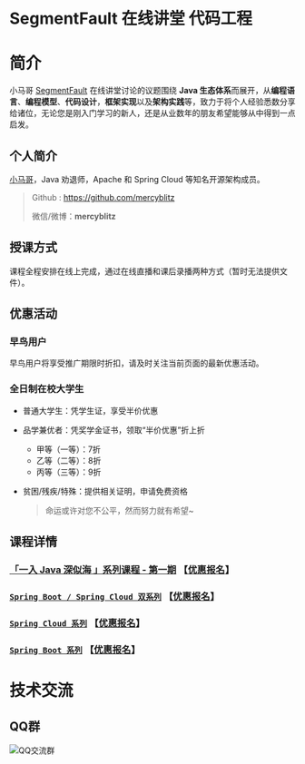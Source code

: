 SegmentFault 在线讲堂 代码工程 
=====================================

# 简介

小马哥 [SegmentFault](https://segmentfault.com/u/mercyblitz) 在线讲堂讨论的议题围绕 **Java 生态体系**而展开，从**编程语言**、**编程模型**、**代码设计**，**框架实现**以及**架构实践**等，致力于将个人经验悉数分享给诸位，无论您是刚入门学习的新人，还是从业数年的朋友希望能够从中得到一点启发。


## 个人简介

[小马哥](https://mercyblitz.github.io/about/)，Java 劝退师，Apache 和 Spring Cloud 等知名开源架构成员。

> Github : https://github.com/mercyblitz
>
> 微信/微博：**mercyblitz**


## 授课方式

课程全程安排在线上完成，通过在线直播和课后录播两种方式（暂时无法提供文件）。


## 优惠活动

### 早鸟用户

早鸟用户将享受推广期限时折扣，请及时关注当前页面的最新优惠活动。

### 全日制在校大学生

- 普通大学生：凭学生证，享受半价优惠

- 品学兼优者：凭奖学金证书，领取“半价优惠”折上折

  - 甲等（一等）：7折
  - 乙等（二等）：8折
  - 丙等（三等）：9折

- 贫困/残疾/特殊：提供相关证明，申请免费资格

  > 命运或许对您不公平，然而努力就有希望~



## 课程详情


### [「一入 Java 深似海 」系列课程 - 第一期](「一入%20Java%20深似海%20」)  【[优惠报名](https://segmentfault.com/ls/1650000017791749)】

### [`Spring Boot / Spring Cloud 双系列`](#)  【[优惠报名](https://segmentfault.com/ls/1650000011387052)】

### [`Spring Cloud 系列`](spring-cloud)  【[优惠报名](https://segmentfault.com/ls/1650000011386794)】

### [`Spring Boot 系列`](spring-boot)  【[优惠报名](https://segmentfault.com/ls/1650000011063780)】


# 技术交流


## QQ群

![QQ交流群](https://segmentfault.com/img/bVPiTl)
